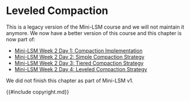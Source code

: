 <!--
  mini-lsm-book © 2022-2025 by Alex Chi Z is licensed under CC BY-NC-SA 4.0
-->

# Leveled Compaction


<div class="warning">

This is a legacy version of the Mini-LSM course and we will not maintain it anymore. We now have a better version of this course 
and this chapter is now part of:

- [Mini-LSM Week 2 Day 1: Compaction Implementation](./week2-01-compaction.md)
- [Mini-LSM Week 2 Day 2: Simple Compaction Strategy](./week2-02-simple.md)
- [Mini-LSM Week 2 Day 3: Tiered Compaction Strategy](./week2-03-tiered.md)
- [Mini-LSM Week 2 Day 4: Leveled Compaction Strategy](./week2-04-leveled.md)

</div>

We did not finish this chapter as part of Mini-LSM v1.

{{#include copyright.md}}
